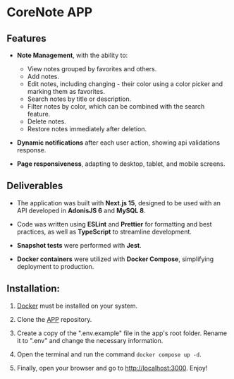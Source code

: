 # CoreNote APP

## Features

- **Note Management**, with the ability to:
    - View notes grouped by favorites and others.
    - Add notes.
    - Edit notes, including changing - their color using a color picker and marking them as favorites.
    - Search notes by title or description.
    - Filter notes by color, which can be combined with the search feature.
    - Delete notes.
    - Restore notes immediately after deletion.

- **Dynamic notifications** after each user action, showing api validations response.

- **Page responsiveness**, adapting to desktop, tablet, and mobile screens.

## Deliverables

- The application was built with **Next.js 15**, designed to be used with an API developed in **AdonisJS 6** and **MySQL 8**.

- Code was written using **ESLint** and **Prettier** for formatting and best practices, as well as **TypeScript** to streamline development.

- **Snapshot tests** were performed with **Jest**.

- **Docker containers** were utilized with **Docker Compose**, simplifying deployment to production.

## Installation: 

1. [Docker](https://www.docker.com/) must be installed on your system.

2. Clone the [APP](https://github.com/iuryveloso/corelab-web-challenge) repository.

3. Create a copy of the ".env.example" file in the app's root folder. Rename it to ".env" and change the necessary information.

4. Open the terminal and run the command ```docker compose up -d```.

5. Finally, open your browser and go to [http://localhost:3000](http://localhost:3000). Enjoy!
